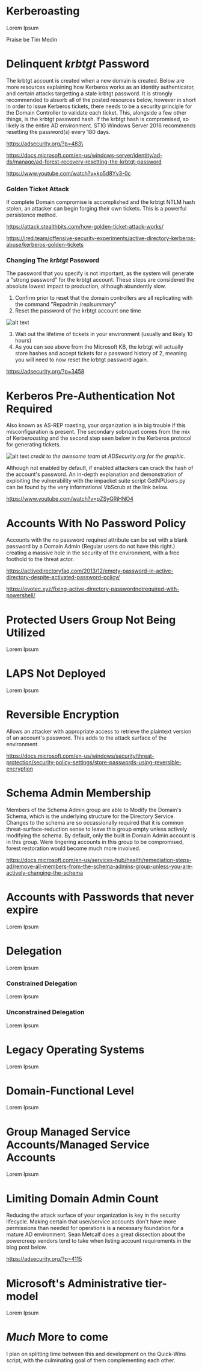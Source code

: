 # Kerberoasting 
Lorem Ipsum

Praise be Tim Medin

# Delinquent *krbtgt* Password

The krbtgt account is created when a new domain is created. Below are more resources explaining how Kerberos works as an identity authenticator, and certain attacks targetting a stale krbtgt password. It is strongly recommended to absorb all of the posted resources below, however in short in order to issue Kerberos tickets, there needs to be a security principle for the Domain Controller to validate each ticket. This, alongside a few other things, is the krbtgt password hash.
If the krbtgt hash is compromised, so likely is the entire AD environment. STIG Windows Server 2016 recommends resetting the password(s) every 180 days.

https://adsecurity.org/?p=483\

https://docs.microsoft.com/en-us/windows-server/identity/ad-ds/manage/ad-forest-recovery-resetting-the-krbtgt-password

https://www.youtube.com/watch?v=kp5d8Yv3-0c

### Golden Ticket Attack
If complete Domain compromise is accomplished and the krbtgt NTLM hash stolen, an attacker can begin forging their own tickets. This is a powerful persistence method.

https://attack.stealthbits.com/how-golden-ticket-attack-works/

https://ired.team/offensive-security-experiments/active-directory-kerberos-abuse/kerberos-golden-tickets

### Changing The *krbtgt* Password
The password that you specify is not important, as the system will generate a "strong password" for the krbtgt account. These steps are considered the absolute lowest impact to production, although abundently slow.

1. Confirm prior to reset that the domain controllers are all replicating with the command "Repadmin /replsummary"
2. Reset the password of the krbtgt account one time

![alt text](https://github.com/Jhayes97/PowerShell/blob/master/src/img/krbtgtreset.PNG "Resetting the krbtgt password")

3. Wait out the lifetime of tickets in your environment (usually and likely 10 hours) 
4. As you can see above from the Microsoft KB, the krbtgt will actually store hashes and accept tickets for a password history of 2, meaning you will need to now reset the krbtgt password again.

https://adsecurity.org/?p=3458

# Kerberos Pre-Authentication Not Required

Also known as AS-REP roasting, your organization is in big trouble if this misconfiguration is present. The secondary sobriquet comes from the mix of Kerbe*roasting* and the second step seen below in the Kerberos protocol for generating tickets.
 
![alt text](https://github.com/Jhayes97/PowerShell/blob/master/src/img/Visio-KerberosComms.png "Praise Sean Metcalf")
*credit to the awesome team at ADSecurity.org for the graphic.*

Although not enabled by default, if enabled attackers can crack the hash of the account's password. An in-depth explanation and demonstration of exploiting the vulnerability with the impacket suite script GetNPUsers.py can be found by the very informational VbScrub at the link below.

https://www.youtube.com/watch?v=pZSyGRjHNO4


# Accounts With No Password Policy
Accounts with the no password required attribute can be set with a blank password by a Domain Admin (Regular users do not have this right.) creating a massive hole in the security of the environment, with a free foothold to the threat actor.

https://activedirectoryfaq.com/2013/12/empty-password-in-active-directory-despite-activated-password-policy/

https://evotec.xyz/fixing-active-directory-passwordnotrequired-with-powershell/

# Protected Users Group Not Being Utilized
Lorem Ipsum


# LAPS Not Deployed
Lorem Ipsum

# Reversible Encryption

Allows an attacker with appropriate access to retrieve the plaintext version of an account's password. This adds to the attack surface of the environment. 


https://docs.microsoft.com/en-us/windows/security/threat-protection/security-policy-settings/store-passwords-using-reversible-encryption

# Schema Admin Membership

Members of the Schema Admin group are able to Modify the Domain's Schema, which is the underlying structure for the Directory Service. Changes to the schema are so occassionally required that it is common threat-surface-reduction sense to leave this group empty unless actively modifying the schema. By default, only the built in Domain Admin account is in this group. Were lingering accounts in this group to be compromised, forest restoration would become much more involved.

https://docs.microsoft.com/en-us/services-hub/health/remediation-steps-ad/remove-all-members-from-the-schema-admins-group-unless-you-are-actively-changing-the-schema

# Accounts with Passwords that never expire
Lorem Ipsum

# Delegation
Lorem Ipsum

### Constrained Delegation
Lorem Ipsum

### Unconstrained Delegation
Lorem Ipsum


# Legacy Operating Systems
Lorem Ipsum

# Domain-Functional Level
Lorem Ipsum
# Group Managed Service Accounts/Managed Service Accounts
Lorem Ipsum


# Limiting Domain Admin Count
Reducing the attack surface of your organization is key in the security lifecycle. Making certain that user/service accounts don't have more permissions than needed for operations is a necessary foundation for a mature AD environment. Sean Metcalf does a great dissection about the powercreep vendors tend to take when listing account requirements in the blog post below. 

https://adsecurity.org/?p=4115

# Microsoft's Administrative tier-model
Lorem Ipsum


# *Much* More to come

I plan on splitting time between this and development on the Quick-Wins script, with the culminating goal of them complementing each other.
